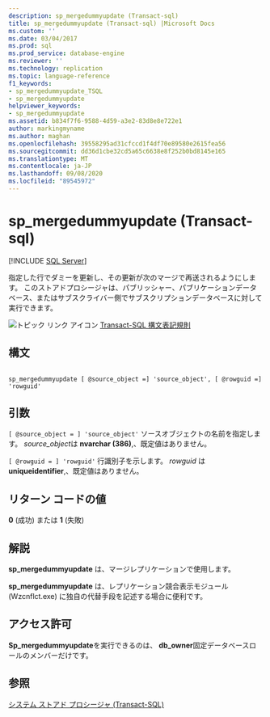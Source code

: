 ```yaml
---
description: sp_mergedummyupdate (Transact-sql)
title: sp_mergedummyupdate (Transact-sql) |Microsoft Docs
ms.custom: ''
ms.date: 03/04/2017
ms.prod: sql
ms.prod_service: database-engine
ms.reviewer: ''
ms.technology: replication
ms.topic: language-reference
f1_keywords:
- sp_mergedummyupdate_TSQL
- sp_mergedummyupdate
helpviewer_keywords:
- sp_mergedummyupdate
ms.assetid: b834f7f6-9588-4d59-a3e2-83d8e8e722e1
author: markingmyname
ms.author: maghan
ms.openlocfilehash: 39558295ad31cfccd1f4df70e89580e2615fea56
ms.sourcegitcommit: dd36d1cbe32cd5a65c6638e8f252b0bd8145e165
ms.translationtype: MT
ms.contentlocale: ja-JP
ms.lasthandoff: 09/08/2020
ms.locfileid: "89545972"
---
```

# <a name="sp_mergedummyupdate-transact-sql"></a>sp_mergedummyupdate (Transact-sql)
[!INCLUDE [SQL Server](../../includes/applies-to-version/sqlserver.md)]

  指定した行でダミーを更新し、その更新が次のマージで再送されるようにします。 このストアドプロシージャは、パブリッシャー、パブリケーションデータベース、またはサブスクライバー側でサブスクリプションデータベースに対して実行できます。  
  
 ![トピック リンク アイコン](../../database-engine/configure-windows/media/topic-link.gif "トピック リンク アイコン") [Transact-SQL 構文表記規則](../../t-sql/language-elements/transact-sql-syntax-conventions-transact-sql.md)  
  
## <a name="syntax"></a>構文  
  
```  
  
sp_mergedummyupdate [ @source_object =] 'source_object', [ @rowguid =] 'rowguid'  
```  
  
## <a name="arguments"></a>引数  
`[ @source_object = ] 'source_object'` ソースオブジェクトの名前を指定します。 *source_object*は **nvarchar (386)**,、既定値はありません。  
  
`[ @rowguid = ] 'rowguid'` 行識別子を示します。 *rowguid* は **uniqueidentifier**,、既定値はありません。  
  
## <a name="return-code-values"></a>リターン コードの値  
 **0** (成功) または **1** (失敗)  
  
## <a name="remarks"></a>解説  
 **sp_mergedummyupdate** は、マージレプリケーションで使用します。  
  
 **sp_mergedummyupdate** は、レプリケーション競合表示モジュール (Wzcnflct.exe) に独自の代替手段を記述する場合に便利です。  
  
## <a name="permissions"></a>アクセス許可  
 **Sp_mergedummyupdate**を実行できるのは、 **db_owner**固定データベースロールのメンバーだけです。  
  
## <a name="see-also"></a>参照  
 [システム ストアド プロシージャ &#40;Transact-SQL&#41;](../../relational-databases/system-stored-procedures/system-stored-procedures-transact-sql.md)  
  
  
